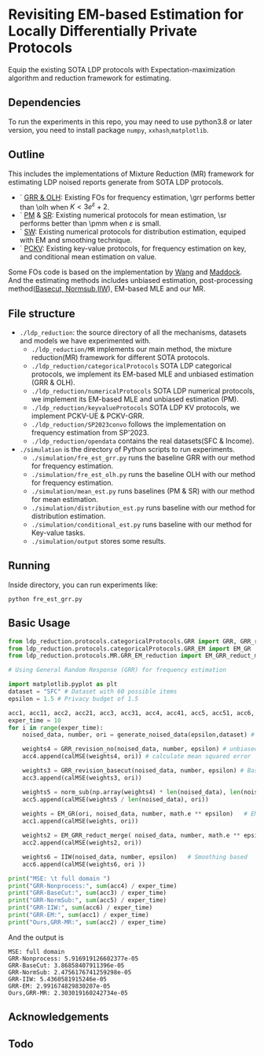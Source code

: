 # Revisiting EM-based Estimation for Locally Differentially Private Protocols
Equip the existing SOTA LDP protocols with Expectation-maximization algorithm and reduction framework for estimating.

## Dependencies
To run the experiments in this repo, you may need to use python3.8 or later version, you need to install package `numpy`, `xxhash`,`matplotlib`. 

## Outline
This includes the implementations of Mixture Reduction (MR) framework for estimating LDP noised reports generate from SOTA LDP protocols.
- ` [GRR & OLH](https://www.usenix.org/system/files/conference/usenixsecurity17/sec17-wang-tianhao.pdf):  Existing FOs for frequency estimation, \grr performs better than \olh when $K<3e^{\varepsilon}+2$.
- ` [PM](https://arxiv.org/abs/1907.00782) & [SR](): Existing numerical protocols for mean estimation, \sr performs better than \pmm when $\varepsilon$ is small.
- ` [SW](https://dl.acm.org/doi/abs/10.1145/3318464.3389700):  Existing numerical protocols for distribution estimation, equiped with EM and smoothing technique. 
- ` [PCKV](https://www.usenix.org/system/files/sec20-gu.pdf): Existing key-value protocols, for frequency estimation on key, and conditional mean estimation on value.

Some FOs code is based on the implementation by [Wang](https://github.com/vvv214/LDP_Protocols) and [Maddock](https://github.com/Samuel-Maddock/pure-LDP/blob/master/README.md). And the estimating methods includes unbiased estimation, post-processing method([Basecut, Normsub](https://github.com/vvv214/LDP_Protocols/tree/master/post-process),[IIW](https://github.com/SEUNICK/LDP)), EM-based MLE and our MR.

## File structure
- `./ldp_reduction`: the source directory of all the mechanisms, datasets and models we have experimented with.
  - `./ldp_reduction/MR` implements our main method, the mixture reduction(MR) framework for different SOTA protocols.
  - `./ldp_reduction/categoricalProtocols` SOTA LDP categorical protocols, we implement its EM-based MLE and unbiased estimation (GRR & OLH).
  - `./ldp_reduction/numericalProtocols`  SOTA LDP numerical protocols, we implement its EM-based MLE and unbiased estimation (PM).
  - `./ldp_reduction/keyvalueProtocols`  SOTA LDP KV protocols, we implement PCKV-UE & PCKV-GRR.
  - `./ldp_reduction/SP2023convo` follows the implementation on frequency estimation from SP'2023.
  - `./ldp_reduction/opendata` contains the real datasets(SFC & Income).
- `./simulation` is the directory of Python scripts to run experiments.
  - `./simulation/fre_est_grr.py` runs the baseline GRR with our method for frequency estimation.
  - `./simulation/fre_est_olh.py` runs the baseline OLH with our method for frequency estimation.
  - `./simulation/mean_est.py` runs baselines (PM & SR) with our method for mean estimation.
  - `./simulation/distribution_est.py` runs baseline with our method for distribution estimation.
  - `./simulation/conditional_est.py` runs baseline with our method for Key-value tasks.
  - `./simulation/output` stores some results.
 
## Running
Inside directory, you can run experiments like:
```
python fre_est_grr.py
```

## Basic Usage
```python
from ldp_reduction.protocols.categoricalProtocols.GRR import GRR, GRR_revision_no, norm_sub, GRR_revision_basecut, IIW
from ldp_reduction.protocols.categoricalProtocols.GRR_EM import EM_GR
from ldp_reduction.protocols.MR.GRR_EM_reduction import EM_GRR_reduct_merge

# Using General Random Response (GRR) for frequency estimation

import matplotlib.pyplot as plt
dataset = "SFC" # Dataset with 60 possible items 
epsilon = 1.5 # Privacy budget of 1.5

acc1, acc11, acc2, acc21, acc3, acc31, acc4, acc41, acc5, acc51, acc6, acc61 = [[] for _ in range(12)]
exper_time = 10
for i in range(exper_time):
    noised_data, number, ori = generate_noised_data(epsilon,dataset) # simulate noised reports 

    weights4 = GRR_revision_no(noised_data, number, epsilon) # unbiased estimation
    acc4.append(calMSE(weights4, ori)) # calculate mean squared error

    weights3 = GRR_revision_basecut(noised_data, number, epsilon) # Basecut
    acc3.append(calMSE(weights3, ori))

    weights5 = norm_sub(np.array(weights4) * len(noised_data), len(noised_data)) # Normsub
    acc5.append(calMSE(weights5 / len(noised_data), ori))
    
    weights = EM_GR(ori, noised_data, number, math.e ** epsilon)   # EM
    acc1.append(calMSE(weights, ori))

    weights2 = EM_GRR_reduct_merge( noised_data, number, math.e ** epsilon)  # Ours, MR, merging strategy
    acc2.append(calMSE(weights2, ori))

    weights6 = IIW(noised_data, number, epsilon)   # Smoothing based 
    acc6.append(calMSE(weights6, ori ))

print("MSE: \t full domain ")
print("GRR-Nonprocess:", sum(acc4) / exper_time)
print("GRR-BaseCut:", sum(acc3) / exper_time)
print("GRR-NormSub:", sum(acc5) / exper_time)
print("GRR-IIW:", sum(acc6) / exper_time)
print("GRR-EM:", sum(acc1) / exper_time)
print("Ours,GRR-MR:", sum(acc2) / exper_time)

```
And the output is
```
MSE: full domain 
GRR-Nonprocess: 5.916919126602377e-05
GRR-BaseCut: 3.86858407911396e-05
GRR-NormSub: 2.4756176741259298e-05
GRR-IIW: 5.4360581915246e-05
GRR-EM: 2.991674829830207e-05
Ours,GRR-MR: 2.303019160242734e-05
```

<!--## Additional comparison

- `./scripts/OLHEMIBU.py`: is the script comparing the our implemeation of OLH-EM  with [1] (require the package 'multi_freq_ldpy') 

[1] Arcolezi, H.H., Cerna, S., Palamidessi, C. "On the Utility Gain of Iterative Bayesian Update for Locally Differentially Private Mechanisms". In: DBSec 2023. -->

## Acknowledgements

## Todo
